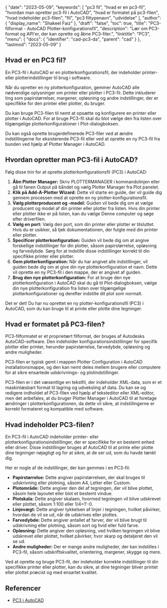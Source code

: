 {
  "date": "2023-05-09",
  "keywords": [
"pc3 fil",
"hvad er en pc3-fil",
"hvordan man opretter pc3-fil i AutoCAD",
"hvad er formatet på pc3-filen",
"hvad indeholder pc3-filen",
"fil",
"pc3 filtypenavn",
"udvidelse"
],
  "author": {
    "display_name": "Shakeel Faiz"
},
  "draft": "false",
  "toc": true,
  "title": "PC3-filformat - AutoCAD Plotter-konfigurationsfil",
  "description": "Lær om PC3-format og API'er, der kan oprette og åbne PC3-filer.",
  "linktitle": "PC3",
  "menu": {
    "docs": {
      "identifier": "cad-pc3-da",
      "parent": "cad"
}
},
  "lastmod": "2023-05-09"
}

## Hvad er en PC3 fil?

En PC3-fil i AutoCAD er en plotterkonfigurationsfil, der indeholder printer- eller plotterindstillinger til brug i software.

Når du opretter en ny plotterkonfiguration, gemmer AutoCAD alle nødvendige oplysninger om printer eller plotter i PC3-fil. Dette inkluderer ting som papirstørrelser, margener, opløsning og andre indstillinger, der er specifikke for den printer eller plotter, du bruger.

Du kan bruge PC3-filen til nemt at opsætte og konfigurere en printer eller plotter i AutoCAD. For at bruge PC3-fil skal du blot vælge den fra listen over tilgængelige plotterkonfigurationer i Plot-dialogboksen.

Du kan også oprette brugerdefinerede PC3-filer ved at ændre indstillingerne for eksisterende PC3-fil eller ved at oprette en ny PC3-fil fra bunden ved hjælp af Plotter Manager i AutoCAD.

## Hvordan opretter man PC3-fil i AutoCAD?

Følg disse trin for at oprette plotterkonfigurationsfil (PC3) i AutoCAD:

1. **Åbn Plotter Manager:** Skriv PLOTTERMANAGER i kommandolinjen eller gå til fanen Output på båndet og vælg Plotter Manager fra Plot panelet.
2. **Klik på Add-A-Plotter Wizard:** Dette vil starte en guide, der vil guide dig gennem processen med at oprette en ny plotter-konfigurationsfil.
3. **Vælg plotterproducent og -model:** Guiden vil bede dig om at vælge producent og model af din printer eller plotter fra listen. Hvis din printer eller plotter ikke er på listen, kan du vælge Denne computer og søge efter driverfilen.
4. **Vælg en port:** Vælg den port, som din printer eller plotter er tilsluttet. Hvis du er usikker, så tjek dokumentationen, der fulgte med din printer eller plotter.
5. **Specificer plotterkonfiguration:** Guiden vil bede dig om at angive forskellige indstillinger for din plotter, såsom papirstørrelse, opløsning og farvedybde. Sørg for at indstille disse indstillinger korrekt til din specifikke printer eller plotter.
6. **Gem plotterkonfiguration:** Når du har angivet alle indstillinger, vil guiden bede dig om at give din nye plotterkonfiguration et navn. Dette vil oprette en ny PC3-fil i den mappe, der er angivet af guiden.
7. **Brug den nye plotterkonfiguration:** For at bruge den nye plotterkonfiguration i AutoCAD skal du gå til Plot-dialogboksen, vælge din nye plotterkonfiguration fra listen over tilgængelige plotterkonfigurationer og derefter indstille dit plot som normalt.

Det er det! Du har nu oprettet en ny plotter-konfigurationsfil (PC3) i AutoCAD, som du kan bruge til at printe eller plotte dine tegninger.

## Hvad er formatet på PC3-filen?

PC3-filformatet er et proprietært filformat, der bruges af Autodesks AutoCAD-software. Den indeholder konfigurationsindstillinger for specifik plotter eller printer, herunder papirstørrelse, farvedybde, opløsning og andre muligheder.

PC3-filen er typisk gemt i mappen Plotter Configuration i AutoCAD installationsmappe, og den kan nemt deles mellem brugere eller computere for at sikre ensartede udskrivnings- og plotindstillinger.

PC3-filen er i det væsentlige en tekstfil, der indeholder XML-data, som er et maskinlæsbart format til lagring og udveksling af data. Du kan se og redigere indholdet af PC3-filen ved hjælp af teksteditor eller XML-editor, men det anbefales, at du bruger Plotter Manager i AutoCAD til at foretage ændringer i plotterkonfigurationen, da dette vil sikre, at indstillingerne er korrekt formateret og kompatible med software.

## Hvad indeholder PC3-filen?

En PC3-fil i AutoCAD indeholder printer- eller plotterkonfigurationsindstillinger, der er specifikke for en bestemt enhed eller driver. Disse indstillinger bruges af AutoCAD til at printe eller plotte dine tegninger nøjagtigt og for at sikre, at de ser ud, som du havde tænkt dig.

Her er nogle af de indstillinger, der kan gemmes i en PC3-fil:

- **Papirstørrelse:** Dette angiver papirstørrelsen, der skal bruges til udskrivning eller plotning, såsom A4, Letter eller Custom.
- **Plotområde:** Dette angiver den del af tegningen, der vil blive plottet, såsom hele layoutet eller blot et bestemt vindue.
- **Plotskala:** Dette angiver skalaen, hvormed tegningen vil blive udskrevet eller plottet, såsom 1:100 eller 1/4=1'-0.
- **Linjevægt:** Dette angiver tykkelsen af linjer i tegningen, hvilket påvirker, hvordan de vil se ud, når de udskrives eller plottes.
- **Farvedybde:** Dette angiver antallet af farver, der vil blive brugt til udskrivning eller plotning, såsom sort og hvid eller fuld farve.
- **Opløsning:** Dette angiver den opløsning, ved hvilken tegningen vil blive udskrevet eller plottet, hvilket påvirker, hvor skarp og detaljeret den vil se ud.
- **Andre muligheder:** Der er mange andre muligheder, der kan indstilles i PC3-fil, såsom udskriftskvalitet, orientering, margener, skygge og mere.

Ved at oprette og bruge PC3-fil, der indeholder korrekte indstillinger til din specifikke printer eller plotter, kan du sikre, at dine tegninger bliver printet eller plottet præcist og med ensartet kvalitet.

## Referencer
* [PC3 i AutoCAD](https://www.autodesk.com/support/technical/article/caas/sfdcarticles/sfdcarticles/Creating-plotter-configuration-files-PC3.html)


